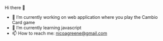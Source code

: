 Hi there 👋

- 🔭 I’m currently working on web application where you play the Cambio Card game
- 🌱 I’m currently learning javascript
- 📫 How to reach me: nicoagreene@gmail.com

<!--
**nicoagreene/nicoagreene** is a ✨ _special_ ✨ repository because its `README.md` (this file) appears on your GitHub profile.

Here are some ideas to get you started:

- 🔭 I’m currently working on web application where you play the Cambio Card game
- 🌱 I’m currently learning javascript
- 📫 How to reach me: nicoagreene@gmail.com
-->
